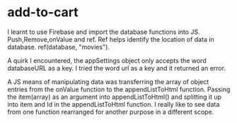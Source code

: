 # add-to-cart

I learnt to use Firebase and import the database functions into JS. Push,Remove,onValue and ref. Ref helps identify the location of data in database. ref(database, "movies").

A quirk I encountered, the appSettings object only accepts the word databaseURL as a key. I tried the word url as a key and it returned an error.

A JS means of manipulating data was transferring the array of object entries from the onValue function to the appendListToHtml function. Passing the item(array) as an argument into appendListToHtml() and splitting it up into item and Id in the appendListToHtml function. I really like to see data from one function rearranged for another purpose in a different scope.     
